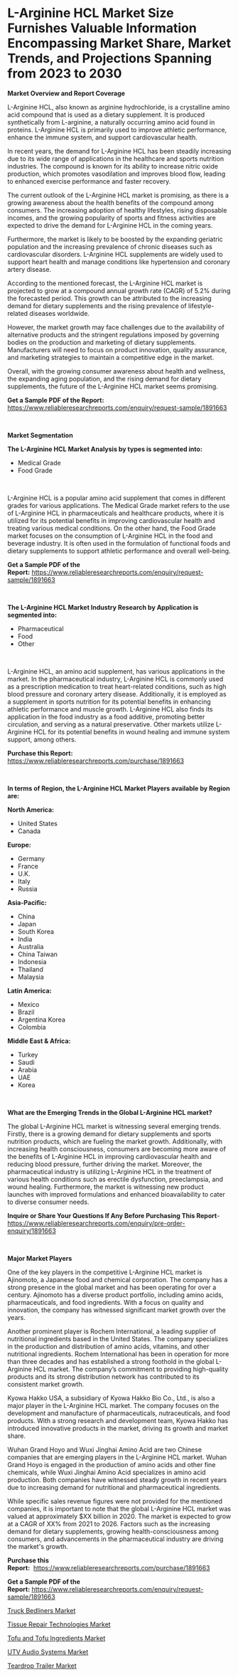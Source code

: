 <p><h1>L-Arginine HCL Market Size Furnishes Valuable Information Encompassing Market Share, Market Trends, and Projections Spanning from 2023 to 2030</h1></p><p><strong>Market Overview and Report Coverage</strong></p>
<p><p>L-Arginine HCL, also known as arginine hydrochloride, is a crystalline amino acid compound that is used as a dietary supplement. It is produced synthetically from L-arginine, a naturally occurring amino acid found in proteins. L-Arginine HCL is primarily used to improve athletic performance, enhance the immune system, and support cardiovascular health.</p><p>In recent years, the demand for L-Arginine HCL has been steadily increasing due to its wide range of applications in the healthcare and sports nutrition industries. The compound is known for its ability to increase nitric oxide production, which promotes vasodilation and improves blood flow, leading to enhanced exercise performance and faster recovery.</p><p>The current outlook of the L-Arginine HCL market is promising, as there is a growing awareness about the health benefits of the compound among consumers. The increasing adoption of healthy lifestyles, rising disposable incomes, and the growing popularity of sports and fitness activities are expected to drive the demand for L-Arginine HCL in the coming years.</p><p>Furthermore, the market is likely to be boosted by the expanding geriatric population and the increasing prevalence of chronic diseases such as cardiovascular disorders. L-Arginine HCL supplements are widely used to support heart health and manage conditions like hypertension and coronary artery disease.</p><p>According to the mentioned forecast, the L-Arginine HCL market is projected to grow at a compound annual growth rate (CAGR) of 5.2% during the forecasted period. This growth can be attributed to the increasing demand for dietary supplements and the rising prevalence of lifestyle-related diseases worldwide.</p><p>However, the market growth may face challenges due to the availability of alternative products and the stringent regulations imposed by governing bodies on the production and marketing of dietary supplements. Manufacturers will need to focus on product innovation, quality assurance, and marketing strategies to maintain a competitive edge in the market.</p><p>Overall, with the growing consumer awareness about health and wellness, the expanding aging population, and the rising demand for dietary supplements, the future of the L-Arginine HCL market seems promising.</p></p>
<p><strong>Get a Sample PDF of the Report:</strong> <a href="https://www.reliableresearchreports.com/enquiry/request-sample/1891663">https://www.reliableresearchreports.com/enquiry/request-sample/1891663</a></p>
<p>&nbsp;</p>
<p><strong>Market Segmentation</strong></p>
<p><strong>The L-Arginine HCL Market Analysis by types is segmented into:</strong></p>
<p><ul><li>Medical Grade</li><li>Food Grade</li></ul></p>
<p>&nbsp;</p>
<p><p>L-Arginine HCL is a popular amino acid supplement that comes in different grades for various applications. The Medical Grade market refers to the use of L-Arginine HCL in pharmaceuticals and healthcare products, where it is utilized for its potential benefits in improving cardiovascular health and treating various medical conditions. On the other hand, the Food Grade market focuses on the consumption of L-Arginine HCL in the food and beverage industry. It is often used in the formulation of functional foods and dietary supplements to support athletic performance and overall well-being.</p></p>
<p><strong>Get a Sample PDF of the Report:</strong>&nbsp;<a href="https://www.reliableresearchreports.com/enquiry/request-sample/1891663">https://www.reliableresearchreports.com/enquiry/request-sample/1891663</a></p>
<p>&nbsp;</p>
<p><strong>The L-Arginine HCL Market Industry Research by Application is segmented into:</strong></p>
<p><ul><li>Pharmaceutical</li><li>Food</li><li>Other</li></ul></p>
<p>&nbsp;</p>
<p><p>L-Arginine HCL, an amino acid supplement, has various applications in the market. In the pharmaceutical industry, L-Arginine HCL is commonly used as a prescription medication to treat heart-related conditions, such as high blood pressure and coronary artery disease. Additionally, it is employed as a supplement in sports nutrition for its potential benefits in enhancing athletic performance and muscle growth. L-Arginine HCL also finds its application in the food industry as a food additive, promoting better circulation, and serving as a natural preservative. Other markets utilize L-Arginine HCL for its potential benefits in wound healing and immune system support, among others.</p></p>
<p><strong>Purchase this Report:</strong>&nbsp; <a href="https://www.reliableresearchreports.com/purchase/1891663">https://www.reliableresearchreports.com/purchase/1891663</a></p>
<p>&nbsp;</p>
<p><strong>In terms of Region, the L-Arginine HCL Market Players available by Region are:</strong></p>
<p>
    <p> <strong> North America: </strong>
        <ul>
            <li>United States</li>
            <li>Canada</li>
        </ul>
        </p> 
    <p> <strong> Europe: </strong>
        <ul>
            <li>Germany</li>
            <li>France</li>
            <li>U.K.</li>
            <li>Italy</li>
            <li>Russia</li>
        </ul>
        </p> 
    <p> <strong> Asia-Pacific: </strong>
        <ul>
            <li>China</li>
            <li>Japan</li>
            <li>South Korea</li>
            <li>India</li>
            <li>Australia</li>
            <li>China Taiwan</li>
            <li>Indonesia</li>
            <li>Thailand</li>
            <li>Malaysia</li>
        </ul>
        </p> 
    <p> <strong> Latin America: </strong>
        <ul>
            <li>Mexico</li>
            <li>Brazil</li>
            <li>Argentina Korea</li>
            <li>Colombia</li>
        </ul>
        </p> 
    <p> <strong> Middle East & Africa: </strong>
        <ul>
            <li>Turkey</li>
            <li>Saudi</li>
            <li>Arabia</li>
            <li>UAE</li>
            <li>Korea</li>
        </ul>
    </p>
    </p>
<p>&nbsp;</p>
<p><strong>What are the Emerging Trends in the Global L-Arginine HCL market?</strong></p>
<p><p>The global L-Arginine HCL market is witnessing several emerging trends. Firstly, there is a growing demand for dietary supplements and sports nutrition products, which are fueling the market growth. Additionally, with increasing health consciousness, consumers are becoming more aware of the benefits of L-Arginine HCL in improving cardiovascular health and reducing blood pressure, further driving the market. Moreover, the pharmaceutical industry is utilizing L-Arginine HCL in the treatment of various health conditions such as erectile dysfunction, preeclampsia, and wound healing. Furthermore, the market is witnessing new product launches with improved formulations and enhanced bioavailability to cater to diverse consumer needs.</p></p>
<p><strong>Inquire or Share Your Questions If Any Before Purchasing This Report</strong>- <a href="https://www.reliableresearchreports.com/enquiry/pre-order-enquiry/1891663">https://www.reliableresearchreports.com/enquiry/pre-order-enquiry/1891663</a></p>
<p>&nbsp;</p>
<p><strong>Major Market Players</strong></p>
<p><p>One of the key players in the competitive L-Arginine HCL market is Ajinomoto, a Japanese food and chemical corporation. The company has a strong presence in the global market and has been operating for over a century. Ajinomoto has a diverse product portfolio, including amino acids, pharmaceuticals, and food ingredients. With a focus on quality and innovation, the company has witnessed significant market growth over the years.</p><p>Another prominent player is Rochem International, a leading supplier of nutritional ingredients based in the United States. The company specializes in the production and distribution of amino acids, vitamins, and other nutritional ingredients. Rochem International has been in operation for more than three decades and has established a strong foothold in the global L-Arginine HCL market. The company’s commitment to providing high-quality products and its strong distribution network has contributed to its consistent market growth.</p><p>Kyowa Hakko USA, a subsidiary of Kyowa Hakko Bio Co., Ltd., is also a major player in the L-Arginine HCL market. The company focuses on the development and manufacture of pharmaceuticals, nutraceuticals, and food products. With a strong research and development team, Kyowa Hakko has introduced innovative products in the market, driving its growth and market share.</p><p>Wuhan Grand Hoyo and Wuxi Jinghai Amino Acid are two Chinese companies that are emerging players in the L-Arginine HCL market. Wuhan Grand Hoyo is engaged in the production of amino acids and other fine chemicals, while Wuxi Jinghai Amino Acid specializes in amino acid production. Both companies have witnessed steady growth in recent years due to increasing demand for nutritional and pharmaceutical ingredients.</p><p>While specific sales revenue figures were not provided for the mentioned companies, it is important to note that the global L-Arginine HCL market was valued at approximately $XX billion in 2020. The market is expected to grow at a CAGR of XX% from 2021 to 2026. Factors such as the increasing demand for dietary supplements, growing health-consciousness among consumers, and advancements in the pharmaceutical industry are driving the market's growth.</p></p>
<p><strong>Purchase this Report:</strong>&nbsp;&nbsp;<a href="https://www.reliableresearchreports.com/purchase/1891663">https://www.reliableresearchreports.com/purchase/1891663</a></p>
<p></p>
<p><strong>Get a Sample PDF of the Report:</strong>&nbsp;<a href="https://www.reliableresearchreports.com/enquiry/request-sample/1891663">https://www.reliableresearchreports.com/enquiry/request-sample/1891663</a></p>
<p><p><a href="https://medium.com/@kellielakin_97357/truck-bedliners-market-trends-forecast-and-competitive-analysis-to-2030-9ddda3b3da3f">Truck Bedliners Market</a></p><p><a href="https://github.com/rahu1506/Market-Research-Report-List-1/blob/main/tissue-repair-technologies-market.md">Tissue Repair Technologies Market</a></p><p><a href="https://github.com/rahu1505/Market-Research-Report-List-1/blob/main/tofu-and-tofu-ingredients-market.md">Tofu and Tofu Ingredients Market</a></p><p><a href="https://medium.com/@juananienow/utv-audio-systems-market-insights-into-market-cagr-market-trends-and-growth-strategies-abd368120d24">UTV Audio Systems Market</a></p><p><a href="https://medium.com/@irmaabshire/teardrop-trailer-market-size-cagr-trends-2024-2030-7397f4b14188">Teardrop Trailer Market</a></p></p>